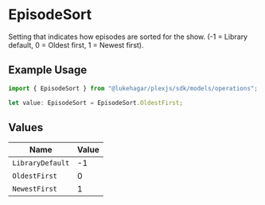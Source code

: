 # EpisodeSort

Setting that indicates how episodes are sorted for the show. (-1 = Library default, 0 = Oldest first, 1 = Newest first).

## Example Usage

```typescript
import { EpisodeSort } from "@lukehagar/plexjs/sdk/models/operations";

let value: EpisodeSort = EpisodeSort.OldestFirst;
```

## Values

| Name             | Value            |
| ---------------- | ---------------- |
| `LibraryDefault` | -1               |
| `OldestFirst`    | 0                |
| `NewestFirst`    | 1                |